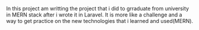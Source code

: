 In this project am writting the project that i did to grraduate from university in MERN stack after i wrote it in Laravel. It is more like a challenge and a way to get practice on the new technologies that i learned and used(MERN).
